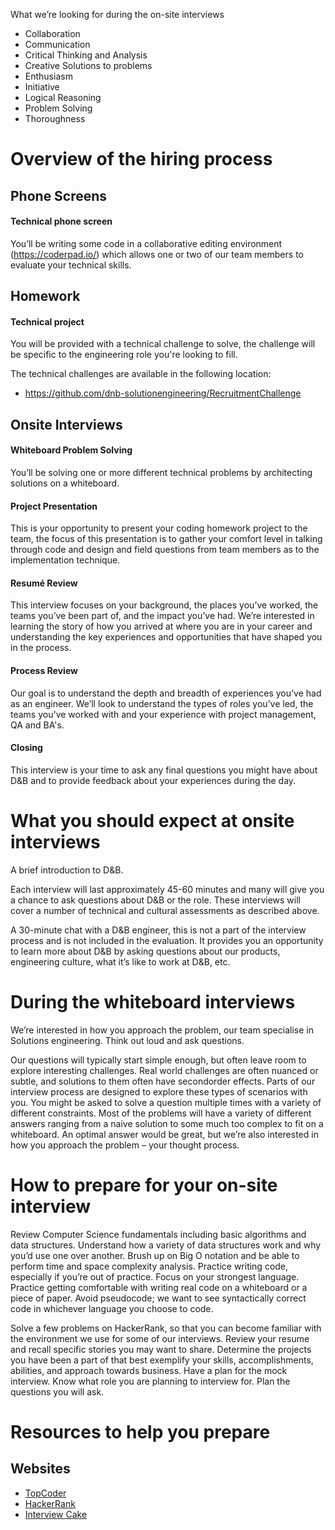 What we’re looking for during the on-site interviews
* Collaboration
* Communication
* Critical Thinking and Analysis
* Creative Solutions to problems
* Enthusiasm
* Initiative
* Logical Reasoning
* Problem Solving
* Thoroughness 
# Overview of the hiring process
## Phone Screens
#### Technical phone screen
You’ll be writing some code in a collaborative editing environment (https://coderpad.io/) which allows one or two of our team members to evaluate your technical skills.

## Homework
#### Technical project
You will be provided with a technical challenge to solve, the challenge will be specific to the engineering role you're looking to fill.

The technical challenges are available in the following location:
* https://github.com/dnb-solutionengineering/RecruitmentChallenge

## Onsite Interviews
#### Whiteboard Problem Solving
You’ll be solving one or more different technical problems by architecting solutions on a whiteboard.

#### Project Presentation
This is your opportunity to present your coding homework project to the team, the focus of this presentation is to gather your comfort level in talking through code and design and field questions from team members as to the implementation technique.

#### Resumé Review
This interview focuses on your background, the places you’ve worked, the teams you’ve been part of, and the impact you’ve had. We’re interested in learning the story of how you arrived at where you are in your career and understanding the key experiences and opportunities that have shaped you in the process.

#### Process Review
Our goal is to understand the depth and breadth of experiences you’ve had as an engineer. We’ll look to understand the types of roles you’ve led, the teams you've worked with and your experience with project management, QA and BA's.  

#### Closing
This interview is your time to ask any final questions you might have about D&B and to provide feedback about your experiences during the day.

# What you should expect at onsite interviews
A brief introduction to D&B.

Each interview will last approximately 45-­60 minutes and many will give you a chance to ask questions about D&B or the role. These interviews will cover a number of technical and cultural assessments as described above.

A 30-minute chat with a D&B engineer, this is not a part of the interview process and is not included in the evaluation. It provides you an opportunity to learn more about D&B by asking questions about our products, engineering culture, what it’s like to work at D&B, etc.

# During the whiteboard interviews
We’re interested in how you approach the problem, our team specialise in Solutions engineering. Think out loud and ask questions.

Our questions will typically start simple enough, but often leave room to explore interesting challenges. Real world challenges are often nuanced or subtle, and solutions to them often have second­order effects. Parts of our interview process are designed to explore these types of scenarios with you. You might be asked to solve a question multiple times with a variety of different constraints. Most of the problems will have a variety of different answers ranging from a naive solution to some much too complex to fit on a whiteboard. An optimal answer would be great, but we’re also interested in how you approach the problem – your thought process.

# How to prepare for your on-site interview
Review Computer Science fundamentals including basic algorithms and data structures. Understand how a variety of data structures work and why you’d use one over another. Brush up on Big O notation and be able to perform time and space complexity analysis. Practice writing code, especially if you’re out of practice. Focus on your strongest language. Practice getting comfortable with writing real code on a whiteboard or a piece of paper. Avoid pseudo­code; we want to see syntactically correct code in whichever language you choose to code.

Solve a few problems on HackerRank, so that you can become familiar with the environment we use for some of our interviews. Review your resume and recall specific stories you may want to share. Determine the projects you have been a part of that best exemplify your skills, accomplishments, abilities, and approach towards business. Have a plan for the mock interview. Know what role you are planning to interview for. Plan the questions you will ask.

# Resources to help you prepare
## Websites
* [TopCoder](https://www.topcoder.com//) 
* [HackerRank](https://www.hackerrank.com/) 
* [Interview Cake](https://www.interviewcake.com/) 